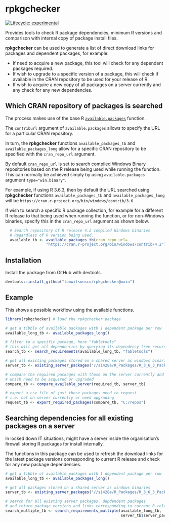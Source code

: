 
<!-- README.md is generated from README.Rmd. Please edit that file -->

# rpkgchecker

<!-- badges: start -->

[![Lifecycle:
experimental](https://img.shields.io/badge/lifecycle-experimental-orange.svg)](https://www.tidyverse.org/lifecycle/#experimental)
<!-- badges: end -->

Provides tools to check R package dependencies, minimum R versions and
comparison with internal copy of package install files.

**rpkgchecker** can be used to generate a list of direct download links
for packages and dependent packages, for example:

  - If need to acquire a new package, this tool will check for any
    dependent packages required.
  - If wish to upgrade to a specific version of a package, this will
    check if available in the CRAN repository to be used for your
    release of R.
  - If wish to acquire a new copy of all packages on a server currently
    and any check for any new dependencies.

## Which CRAN repository of packages is searched

The process makes use of the base R
[`available.packages`](https://www.rdocumentation.org/packages/utils/versions/3.6.2/topics/available.packages)
function.

The `contriburl` argument of `available.packages` allows to specify the
URL for a particular CRAN repository.

In turn, the **rpkgchecker** functions `available_packages_tb` and
`available_packages_long` allow for a specific CRAN repository to be
specified with the `cran_repo_url` argument.

By default `cran_repo_url` is set to search compiled Windows Binary
repositories based on the R release being used while running the
function. This can normally be achieved simply by using
`available.packages` argument `type="win.binary"`.

For example, if using R 3.6.3, then by default the URL searched using
**rpkgchecker** functions `available_packages_tb` and
`available_packages_long` will be
`https://cran.r-project.org/bin/windows/contrib/3.6`

If wish to search a specific R package collection, for example for a
different R release to that being used when running the function, or for
non-Windows binaries, specify this in the `cran_repo_url` argument as
shown below.

``` r
  # Search repository of R release 4.2 compiled Windows binaries
  # Regardless of R version being used.
  available_tb <- available_packages_tb(cran_repo_url=
                  "https://cran.r-project.org/bin/windows/contrib/4.2")    
```

## Installation

Install the package from GitHub with devtools.

``` r
devtools::install_github("tomwilsonsco/rpkgchecker@main")
```

## Example

This shows a possible workflow using the available functions.

``` r
library(rpkgchecker) # load the rpkgchecker package

# get a tibble of available packages with 1 dependent package per row
available_long_tb <- available_packages_long()

# filter to a specific package, here "fabletools"
# this will get all dependencies by querying its dependency tree recursively
search_tb <- search_requirements(available_long_tb, "fabletools")

# get all existing packages stored on a shared server as windows binaries
server_tb <- existing_server_packages("//s1428a/R_Packages/R_3_6_3_Packages")

# compare the required packages with those on the server currently and indicate
# which need to be acquired or upgraded
compare_tb <- compare_available_server(required_tb, server_tb)

# export a csv file of just those packages need to request
# i.e. not on server currently or need upgrading
request_tb <- export_required_packages(compare_tb, "C:/repos")
```

## Searching dependencies for all existing packages on a server

In locked down IT situations, might have a server inside the
organisation’s firewall storing R packages for install internally.

The functions in this package can be used to refresh the download links
for the latest package versions corresponding to current R release and
check for any new package dependencies.

``` r
# get a tibble of available packages with 1 dependent package per row
available_long_tb <- available_packages_long()

# get all packages stored on a shared server as windows binaries
server_tb <- existing_server_packages("//s1428a/R_Packages/R_3_6_3_Packages")

# search for all existing server packages, depdendent packages 
# and return package versions and links corresponding to current R release.
search_multiple_tb <- search_requirements_multiple(available_long_tb, 
                                                   server_tb$server_package)
```
